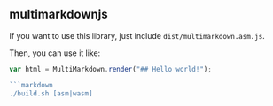 ## multimarkdownjs

If you want to use this library, just include `dist/multimarkdown.asm.js`.

Then, you can use it like:
```javascript
var html = MultiMarkdown.render("## Hello world!");

```markdown
./build.sh [asm|wasm]

